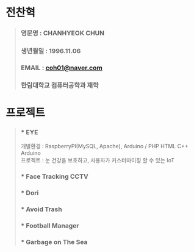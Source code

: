 # 전찬혁
> ### 영문명 : CHANHYEOK CHUN
> ### 생년월일 : 1996.11.06
> ### EMAIL : coh01@naver.com
> ### 한림대학교 컴퓨터공학과 재학

# 프로젝트
> ### * EYE
> 개발환경 : RaspberryPI(MySQL, Apache), Arduino / PHP HTML C++ Arduino\
> 프로젝트 : 눈 건강을 보호하고, 사용자가 커스터마이징 할 수 있는 IoT
> ### * Face Tracking CCTV
> ### * Dori
> ### * Avoid Trash
> ### * Football Manager
> ### * Garbage on The Sea
